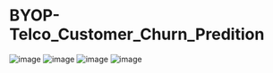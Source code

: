# BYOP-Telco_Customer_Churn_Predition
![image](https://github.com/Dillipmeher/BYOP-Telco_Customer_Churn_Predition/assets/143451788/26cd9635-f07a-4b33-8da4-69f8fa74413d)
![image](https://github.com/Dillipmeher/BYOP-Telco_Customer_Churn_Predition/assets/143451788/3f7b1aca-15c9-433e-939b-6ef23ed7848c)
![image](https://github.com/Dillipmeher/BYOP-Telco_Customer_Churn_Predition/assets/143451788/06818602-e27c-43c7-887e-5566febcabad)
![image](https://github.com/Dillipmeher/BYOP-Telco_Customer_Churn_Predition/assets/143451788/8272b535-255c-4c6e-8ec5-06d669777fbb)

